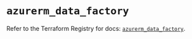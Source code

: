 # `azurerm_data_factory`

Refer to the Terraform Registry for docs: [`azurerm_data_factory`](https://registry.terraform.io/providers/hashicorp/azurerm/2.99.0/docs/resources/data_factory).
